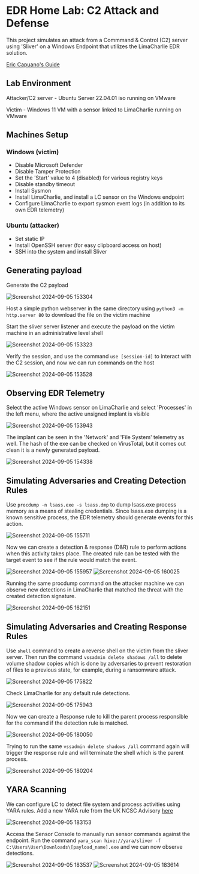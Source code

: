 # EDR Home Lab: C2 Attack and Defense 
This project simulates an attack from a Commmand & Control (C2) server using 'Sliver' on a Windows Endpoint that utilizes the LimaCharlie EDR solution. 

[Eric Capuano's Guide](https://blog.ecapuano.com/p/so-you-want-to-be-a-soc-analyst-part-1e0)

## Lab Environment
Attacker/C2 server - Ubuntu Server 22.04.01 iso running on VMware

Victim - Windows 11 VM with a sensor linked to LimaCharlie running on VMware

## Machines Setup
### Windows (victim)
- Disable Microsoft Defender
- Disable Tamper Protection
- Set the 'Start' value to 4 (disabled) for various registry keys
- Disable standby timeout
- Install Sysmon
- Install LimaCharlie, and install a LC sensor on the Windows endpoint
- Configure LimaCharlie to export sysmon event logs (in addition to its own EDR telemetry)

### Ubuntu (attacker)
- Set static IP
- Install OpenSSH server (for easy clipboard access on host)
- SSH into the system and install Sliver

## Generating payload
Generate the C2 payload 

![Screenshot 2024-09-05 153304](https://github.com/user-attachments/assets/44d260ea-01f1-41c6-a3f0-f7c4aee590b6)

Host a simple python webserver in the same directory using `python3 -m http.server 80` to download the file on the victim machine

Start the sliver server listener and execute the payload on the victim machine in an administrative level shell

![Screenshot 2024-09-05 153323](https://github.com/user-attachments/assets/d0882e36-497f-4104-8611-6d32a40fdc65)

Verify the session, and use the command `use [session-id]` to interact with the C2 session, and now we can run commands on the host

![Screenshot 2024-09-05 153528](https://github.com/user-attachments/assets/4116b11b-e734-4da7-b6a8-b34e33841a5c)

## Observing EDR Telemetry
Select the active Windows sensor on LimaCharlie and select 'Processes' in the left menu, where the active unsigned implant is visible

![Screenshot 2024-09-05 153943](https://github.com/user-attachments/assets/232c1777-76ee-4c64-b0cf-5659be591151)

The implant can be seen in the 'Network' and 'File System' telemetry as well. The hash of the exe can be checked on VirusTotal, but it comes out clean it is a newly generated payload.

![Screenshot 2024-09-05 154338](https://github.com/user-attachments/assets/7d64b022-2c74-4d63-8d55-296d50120a51)

## Simulating Adversaries and Creating Detection Rules
Use `procdump -n lsass.exe -s lsass.dmp` to dump lsass.exe process memory as a means of stealing credentials. Since lsass.exe dumping is a known sensitive process, the EDR telemetry should generate events for this action.

![Screenshot 2024-09-05 155711](https://github.com/user-attachments/assets/decb2d27-2fee-46cf-8154-39c5e03ce899)

Now we can create a detection & response (D&R) rule to perform actions when this activity takes place. The created rule can be tested with the target event to see if the rule would match the event.

![Screenshot 2024-09-05 155957](https://github.com/user-attachments/assets/6b8c9bf5-239f-497d-8c6e-52457068e089)
![Screenshot 2024-09-05 160025](https://github.com/user-attachments/assets/7531f2cd-745d-4d77-9d25-70499c263273)

Running the same procdump command on the attacker machine we can observe new detections in LimaCharlie that matched the threat with the created detection signature.

![Screenshot 2024-09-05 162151](https://github.com/user-attachments/assets/26f1c86d-f90e-44ff-9729-d040848dc0a7)

## Simulating Adversaries and Creating Response Rules
Use `shell` command to create a reverse shell on the victim from the sliver server. Then run the command `vssadmin delete shadows /all` to delete volume shadow copies which is done by adversaries to prevent restoration of files to a previous state, for example, during a ransomware attack.

![Screenshot 2024-09-05 175822](https://github.com/user-attachments/assets/9b924ab9-08f0-4449-9530-0f506e7f80a1)

Check LimaCharlie for any default rule detections.

![Screenshot 2024-09-05 175943](https://github.com/user-attachments/assets/26a8ba3d-5cfd-4394-ba5e-6a3495c7b9d6)

Now we can create a Response rule to kill the parent process responsible for the command if the detection rule is matched.

![Screenshot 2024-09-05 180050](https://github.com/user-attachments/assets/70220319-4695-4099-99d8-71aebb4a5643)

Trying to run the same `vssadmin delete shadows /all` command again will trigger the response rule and will terminate the shell which is the parent process.

![Screenshot 2024-09-05 180204](https://github.com/user-attachments/assets/4e854265-f7ee-4b5a-b808-acc8863da30c)

## YARA Scanning 
We can configure LC to detect file system and process activities using YARA rules. Add a new YARA rule from the UK NCSC Advisory [here](https://www.ncsc.gov.uk/files/Advisory-further-TTPs-associated-with-SVR-cyber-actors.pdf)

![Screenshot 2024-09-05 183153](https://github.com/user-attachments/assets/d2049c50-c255-4f73-b0ee-cabeeb3ebddf)

Access the Sensor Console to manually run sensor commands against the endpoint. Run the command `yara_scan hive://yara/sliver -f C:\Users\User\Downloads\[payload_name].exe` and we can now observe detections.

![Screenshot 2024-09-05 183537](https://github.com/user-attachments/assets/50e448db-bc5d-4d9e-858b-37875273202f)
![Screenshot 2024-09-05 183614](https://github.com/user-attachments/assets/59604928-785c-4598-ae02-6e0887c7c880)

